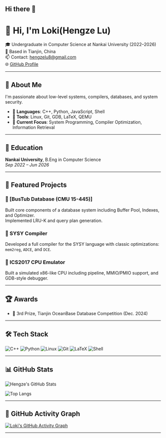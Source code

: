 ## Hi there 👋

<!--
**Lllsir0202/Lllsir0202** is a ✨ _special_ ✨ repository because its `README.md` (this file) appears on your GitHub profile.

Here are some ideas to get you started:
-->
# 👋 Hi, I'm Loki(Hengze Lu)

🎓 Undergraduate in Computer Science at Nankai University (2022–2026)  
📍 Based in Tianjin, China  
📫 Contact: [hengzelu8@gmail.com](mailto:hengzelu8@gmail.com)  
🌐 [GitHub Profile](https://github.com/Lllsir0202)

---

## 🚀 About Me

I'm passionate about low-level systems, compilers, databases, and system security.

- 🔧 **Languages**: C++, Python, JavaScript, Shell
- 🧰 **Tools**: Linux, Git, GDB, LaTeX, QEMU
- 🌱 **Current Focus**: System Programming, Compiler Optimization, Information Retrieval

---

## 🧠 Education

**Nankai University**, B.Eng in Computer Science  
*Sep 2022 – Jun 2026*  

---

## 📂 Featured Projects

### 🔸 [BusTub Database (CMU 15-445)] 
Built core components of a database system including Buffer Pool, Indexes, and Optimizer.  
Implemented LRU-K and query plan generation.

### 🔸 SYSY Compiler  
Developed a full compiler for the SYSY language with classic optimizations: `mem2reg`, `ADCE`, and `DCE`.

### 🔸 ICS2017 CPU Emulator  
Built a simulated x86-like CPU including pipeline, MMIO/PMIO support, and GDB-style debugger.

---

## 🏆 Awards

- 🥉 3rd Prize, Tianjin OceanBase Database Competition (Dec. 2024)

---

## 🛠 Tech Stack

![C++](https://img.shields.io/badge/C++-00599C?style=flat&logo=cplusplus&logoColor=white)
![Python](https://img.shields.io/badge/Python-3776AB?style=flat&logo=python&logoColor=white)
![Linux](https://img.shields.io/badge/Linux-FCC624?style=flat&logo=linux&logoColor=black)
![Git](https://img.shields.io/badge/Git-F05032?style=flat&logo=git&logoColor=white)
![LaTeX](https://img.shields.io/badge/LaTeX-008080?style=flat&logo=latex&logoColor=white)
![Shell](https://img.shields.io/badge/Shell-121011?style=flat&logo=gnu-bash&logoColor=white)

---

## 📊 GitHub Stats

![Hengze's GitHub Stats](https://github-readme-stats.vercel.app/api?username=Lllsir0202&show_icons=true&theme=default&hide_rank=false)

![Top Langs](https://github-readme-stats.vercel.app/api/top-langs/?username=Lllsir0202&layout=compact&theme=default)

---

## 📅 GitHub Activity Graph

[![Loki's GitHub Activity Graph](https://github-readme-activity-graph.vercel.app/graph?username=Lllsir0202&theme=default)](https://github.com/ashutosh00710/github-readme-activity-graph)

---

<!--
_Thanks for visiting! Feel free to reach out or check out my projects._ 😊
-->

